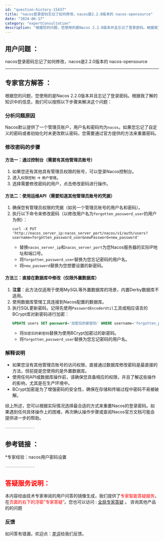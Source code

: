 ```yaml
---
id: "question-history-15437"
title: "nacos登录密码忘记了如何修改，nacos是2.2.0版本的 nacos-opensource"
date: "2024-06-17"
category: "expertConsultation"
description: "根据您的问题，您使用的是Nacos 2.2.0版本并且忘记了登录密码。根据我了解的知识中的信息，我们可以按照以下步骤来解决这个问题：### 分析问题原因Nacos默认提供了一个管理员账户，用户名和密码均为`nacos`。如果您忘记了自定义的密码或者初始化时未更改默认密码，您需要通过官方提供的方法来重"
---
```


## 用户问题 ： 
 nacos登录密码忘记了如何修改，nacos是2.2.0版本的 nacos-opensource 

---------------
## 专家官方解答 ：

根据您的问题，您使用的是Nacos 2.2.0版本并且忘记了登录密码。根据我了解的知识中的信息，我们可以按照以下步骤来解决这个问题：

### 分析问题原因
Nacos默认提供了一个管理员账户，用户名和密码均为`nacos`。如果您忘记了自定义的密码或者初始化时未更改默认密码，您需要通过官方提供的方法来重置密码。

### 修改密码的步骤

#### 方法一：通过控制台（需要有其他管理员账号）

1. 如果您还有其他具有管理员权限的账号，可以登录Nacos控制台。
2. 进入`权限控制` -> `用户管理`。
3. 选择需要修改密码的用户，点击修改密码进行操作。

#### 方法二：使用运维API（需要知道其他管理员账号的凭据）

1. 确保您有管理员权限的凭据（如另一个管理员账号的用户名和密码）。
2. 执行以下命令来修改密码（以修改用户名为`forgotten_password_user`的用户为例）：
   ```shell
   curl -X PUT 'http://nacos_server_ip:nacos_server_port/nacos/v1/auth/users?username=forgotten_password_user&newPassword=new_password'
   ```
   - 替换`nacos_server_ip`和`nacos_server_port`为您Nacos服务器的实际IP地址和端口号。
   - 将`forgotten_password_user`替换为您忘记密码的用户名。
   - 将`new_password`替换为您想要设置的新密码。

#### 方法三：直接在数据库中修改（仅限外置数据库）

1. **注意**：此方法仅适用于使用MySQL等外置数据库的场景，内置Derby数据库不适用。
2. 使用数据库管理工具连接到Nacos配置的数据库。
3. 执行SQL更新密码，记得先使用`PasswordEncoderUtil`工具或相应语言的BCrypt库对新密码进行加密：
   ```sql
   UPDATE users SET password='加密后的新密码' WHERE username='forgotten_password_user';
   ```
   - 将`加密后的新密码`替换为使用BCrypt加密过的新密码。
   - 将`forgotten_password_user`替换为您忘记密码的用户名。

### 解释说明
- 如果您没有其他管理员账号的访问权限，直接通过数据库修改密码是最直接的方法，但前提是您使用的是外置数据库。
- 使用任何API或数据库操作前，请确保您具备相应的权限，并且了解这些操作的影响，尤其是在生产环境中。
- BCrypt加密是为了增强密码的安全性，确保在存储和传输过程中密码不易被破解。

综上所述，您可以根据实际情况选择最合适的方式来重置Nacos的登录密码。如果遇到任何具体操作上的困难，再次确认操作步骤或查阅Nacos官方文档可能会提供进一步的帮助。


<font color="#949494">---------------</font> 


## 参考链接 ：

*专家经验：nacos用户密码设置 


 <font color="#949494">---------------</font> 
 


## <font color="#FF0000">答疑服务说明：</font> 

本内容经由技术专家审阅的用户问答的镜像生成，我们提供了<font color="#FF0000">专家智能答疑服务</font>，在<font color="#FF0000">页面的右下的浮窗”专家答疑“</font>。您也可以访问 : [全局专家答疑](https://opensource.alibaba.com/chatBot) 。 咨询其他产品的的问题

### 反馈
如问答有错漏，欢迎点：[差评](https://ai.nacos.io/user/feedbackByEnhancerGradePOJOID?enhancerGradePOJOId=15507)给我们反馈。
